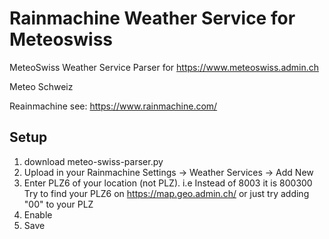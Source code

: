 # Rainmachine Weather Service for Meteoswiss
MeteoSwiss Weather Service Parser for https://www.meteoswiss.admin.ch

Meteo Schweiz

Reainmachine see: https://www.rainmachine.com/

## Setup
1. download meteo-swiss-parser.py
2. Upload in your Rainmachine Settings -> Weather Services -> Add New
3. Enter PLZ6 of your location (not PLZ). i.e Instead of 8003 it is 800300<br>
   Try to find your PLZ6 on https://map.geo.admin.ch/ or just try adding "00" to your PLZ
4. Enable
5. Save
